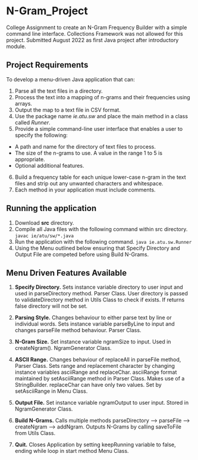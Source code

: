 # N-Gram_Project
College Assignment to create an N-Gram Frequency Builder with a simple command line interface. Collections Framework was not allowed for this project. Submitted August 2022 as first Java project after introductory module.

## Project Requirements
To develop a menu-driven Java application that can:

1. Parse all the text files in a directory.
2. Process the text into a mapping of n-grams and their frequencies using arrays.
3. Output the map to a text file in CSV format.
4. Use the package name *ie.atu.sw* and place the main method in a class called *Runner*.
5. Provide a simple command-line user interface that enables a user to specify the following:
- A path and name for the directory of text files to process.
- The size of the n-grams to use. A value in the range 1 to 5 is appropriate.
- Optional additional features.
6. Build a frequency table for each unique lower-case n-gram in the text files and strip out any unwanted characters and whitespace.
7. Each method in your application must include comments.

## Running the application

1. Download **src** directory.
2. Compile all Java files with the following command within src directory. `javac ie/atu/sw/*.java`
3. Run the application with the following command. `java ie.atu.sw.Runner`
4. Using the Menu outlined below ensuring that Specify Directory and Output File are competed before using Build N-Grams.

## Menu Driven Features Available

1. **Specify Directory.**
Sets instance variable directory to user input and used in parseDirectory method. Parser Class. User directory is passed to validateDirectory method in Utils Class to check if exists. If returns false directory will not be set.

2. **Parsing Style.**
Changes behaviour to either parse text by line or individual words. Sets instance variable parseByLine to input and changes parseFile method behaviour. Parser Class.

3. **N-Gram Size.**
Set instance variable ngramSize to input. Used in createNgram(). NgramGenerator Class.

4. **ASCII Range.**
Changes behaviour of replaceAll in parseFile method, Parser Class. Sets range and replacement character by changing instance
variables asciiRange and replaceChar. asciiRange format maintained by setAsciiRange method in Parser Class. Makes use of a StringBuilder. replaceChar can have only two values. Set by setAsciiRange in Menu Class.

5. **Output File.**
Set instance variable ngramOutput to user input. Stored in NgramGenerator Class.

6. **Build N-Grams.**
Calls multiple methods parseDirectory --> parseFile --> createNgram --> addNgram.
Outputs N-Grams by calling saveToFile from Utils Class.

7. **Quit.**
Closes Application by setting keepRunning variable to false, ending while loop in start method Menu Class.
